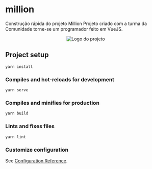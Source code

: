 # million
Construção rápida do projeto Million
Projeto criado com a turma da Comunidade torne-se um programador feito em VueJS.

<p align="center">
  <img alt="Logo do projeto"  src="https://media.discordapp.net/attachments/733505521314955327/736011473788207144/unknown.png?width=1259&height=623" />
</p>


## Project setup
```
yarn install
```

### Compiles and hot-reloads for development
```
yarn serve
```

### Compiles and minifies for production
```
yarn build
```

### Lints and fixes files
```
yarn lint
```

### Customize configuration
See [Configuration Reference](https://cli.vuejs.org/config/).
